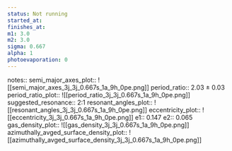 ```yaml
---
status: Not running
started_at:
finishes_at:
m1: 3.0
m2: 3.0
sigma: 0.667
alpha: 1
photoevaporation: 0
---
```


notes::
semi_major_axes_plot:: ![[semi_major_axes_3j_3j_0.667s_1a_9h_0pe.png]]
period_ratio:: 2.03 ± 0.03
period_ratio_plot:: ![[period_ratio_3j_3j_0.667s_1a_9h_0pe.png]]
suggested_resonance:: 2:1
resonant_angles_plot:: ![[resonant_angles_3j_3j_0.667s_1a_9h_0pe.png]]
eccentricity_plot:: ![[eccentricity_3j_3j_0.667s_1a_9h_0pe.png]]
e1:: 0.147
e2:: 0.065
gas_density_plot:: ![[gas_density_3j_3j_0.667s_1a_9h_0pe.png]]
azimuthally_avged_surface_density_plot:: ![[azimuthally_avged_surface_density_3j_3j_0.667s_1a_9h_0pe.png]]
